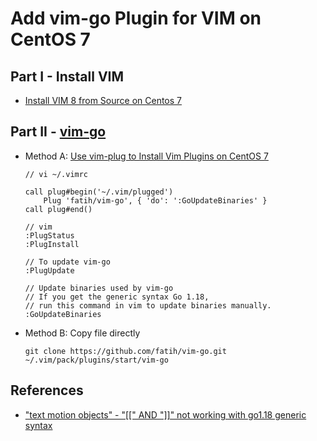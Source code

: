 # Add vim-go Plugin for VIM on CentOS 7

## Part I - Install VIM

* [Install VIM 8 from Source on Centos 7](https://github.com/northbright/Notes/blob/master/Linux/vim/install-vim-8-from-source-on-centos-7.md)

## Part II - [vim-go](https://github.com/fatih/vim-go) 

* Method A: [Use vim-plug to Install Vim Plugins on CentOS 7](https://github.com/northbright/Notes/blob/master/Linux/vim/use-vim-plug-to-install-vim-plugins.md)

      // vi ~/.vimrc

      call plug#begin('~/.vim/plugged')
          Plug 'fatih/vim-go', { 'do': ':GoUpdateBinaries' }
      call plug#end()

      // vim
      :PlugStatus
      :PlugInstall

      // To update vim-go
      :PlugUpdate

      // Update binaries used by vim-go
      // If you get the generic syntax Go 1.18,
      // run this command in vim to update binaries manually.
      :GoUpdateBinaries

* Method B: Copy file directly

      git clone https://github.com/fatih/vim-go.git ~/.vim/pack/plugins/start/vim-go

## References
* ["text motion objects" - "[[" AND "]]" not working with go1.18 generic syntax](https://github.com/fatih/vim-go/issues/3383)
